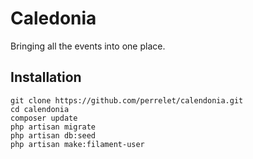 # Caledonia

Bringing all the events into one place.

## Installation

```
git clone https://github.com/perrelet/calendonia.git
cd calendonia
composer update
php artisan migrate
php artisan db:seed
php artisan make:filament-user
```